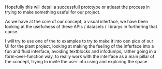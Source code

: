 Hopefully this will detail a successfull prototype or atleast the process in trying  to make something useful for our project.

As we have at the core of our concept, a visual interface, we have been looking at the usefulness of these APIs / datasets / librarys in furthering that cause.

I will try to use one of the to examples to try to make it into oen pice of our UI for the plant project, looking at making the feeling of the inferface into a fun and fluid interface, avoiding textblocks and infodumps, rather going in a form-over-function way, to really work with the interface as a main pillar of the concept, trying to invite the user into using and exploring the space.

